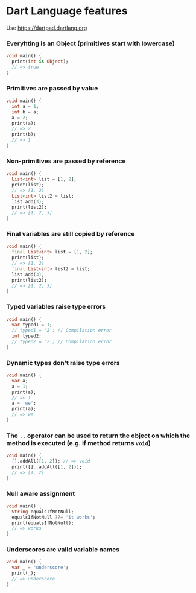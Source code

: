# Dart Language features

Use https://dartpad.dartlang.org

### Everyhting is an Object (primitives start with lowercase)

```dart
void main() {
  print(int is Object);
  // => true
}
```

### Primitives are passed by value

```dart
void main() {
  int a = 1;
  int b = a;
  a = 2;
  print(a);
  // => 2
  print(b);
  // => 1
}
```

### Non-primitives are passed by reference

```dart
void main() {
  List<int> list = [1, 2];
  print(list);
  // => [1, 2]
  List<int> list2 = list;
  list.add(3);
  print(list2);
  // => [1, 2, 3]
}
```

### Final variables are still copied by reference

```dart
void main() {
  final List<int> list = [1, 2];
  print(list);
  // => [1, 2]
  final List<int> list2 = list;
  list.add(3);
  print(list2);
  // => [1, 2, 3]
}
```

### Typed variables raise type errors

```dart
void main() {
  var typed1 = 1;
  // typed1 = '2'; // Compilation error
  int typed2;
  // typed2 = '2'; // Compilation error
}
```

### Dynamic types don't raise type errors

```dart
void main() {
  var a;
  a = 1;
  print(a);
  // => 1
  a = 'we';
  print(a);
  // => we
}
```

### The `..` operator can be used to return the object on which the method is executed (e.g. if method returns `void`)

```dart
void main() {
  [].addAll([1, 2]); // => void
  print([]..addAll([1, 2]));
  // => [1, 2]
}
```

### Null aware assignment

```dart
void main() {
  String equalsIfNotNull;
  equalsIfNotNull ??= 'it works';
  print(equalsIfNotNull);
  // => works
}
```

### Underscores are valid variable names

```dart
void main() {
  var _ = 'underscore';
  print(_);
  // => underscore
}
```
